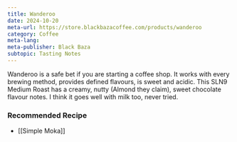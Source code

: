 ```yaml
---
title: Wanderoo
date: 2024-10-20
meta-url: https://store.blackbazacoffee.com/products/wanderoo
category: Coffee
meta-lang: 
meta-publisher: Black Baza
subtopic: Tasting Notes
---
```

Wanderoo is a safe bet if you are starting a coffee shop. It works with every brewing method, provides defined flavours, is sweet and acidic. This SLN9 Medium Roast has a creamy, nutty (Almond they claim), sweet chocolate flavour notes. I think it goes well with milk too, never tried.

### Recommended Recipe
- [[Simple Moka]]